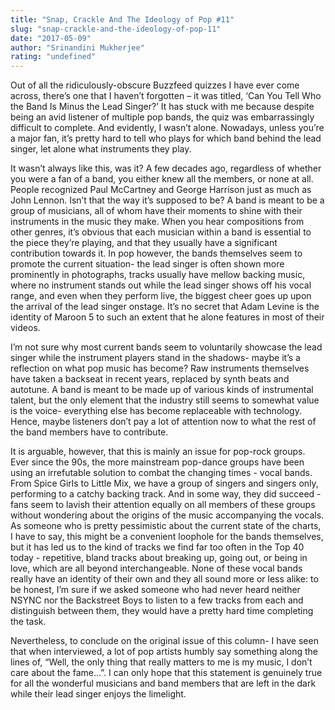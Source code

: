 ```yaml
---
title: "Snap, Crackle And The Ideology of Pop #11"
slug: "snap-crackle-and-the-ideology-of-pop-11"
date: "2017-05-09"
author: "Srinandini Mukherjee"
rating: "undefined"
---
```


Out of all the ridiculously-obscure Buzzfeed quizzes I have ever come across, there’s one that I haven’t forgotten – it was titled, ‘Can You Tell Who the Band Is Minus the Lead Singer?’ It has stuck with me because despite being an avid listener of multiple pop bands, the quiz was embarrassingly difficult to complete. And evidently, I wasn’t alone. Nowadays, unless you’re a major fan, it’s pretty hard to tell who plays for which band behind the lead singer, let alone what instruments they play.

It wasn’t always like this, was it? A few decades ago, regardless of whether you were a fan of a band, you either knew all the members, or none at all. People recognized Paul McCartney and George Harrison just as much as John Lennon. Isn’t that the way it’s supposed to be? A band is meant to be a group of musicians, all of whom have their moments to shine with their instruments in the music they make. When you hear compositions from other genres, it’s obvious that each musician within a band is essential to the piece they’re playing, and that they usually have a significant contribution towards it. In pop however, the bands themselves seem to promote the current situation- the lead singer is often shown more prominently in photographs, tracks usually have mellow backing music, where no instrument stands out while the lead singer shows off his vocal range, and even when they perform live, the biggest cheer goes up upon the arrival of the lead singer onstage. It’s no secret that Adam Levine is the identity of Maroon 5 to such an extent that he alone features in most of their videos.

I’m not sure why most current bands seem to voluntarily showcase the lead singer while the instrument players stand in the shadows- maybe it’s a reflection on what pop music has become? Raw instruments themselves have taken a backseat in recent years, replaced by synth beats and autotune. A band is meant to be made up of various kinds of instrumental talent, but the only element that the industry still seems to somewhat value is the voice- everything else has become replaceable with technology. Hence, maybe listeners don’t pay a lot of attention now to what the rest of the band members have to contribute.

It is arguable, however, that this is mainly an issue for pop-rock groups. Ever since the 90s, the more mainstream pop-dance groups have been using an irrefutable solution to combat the changing times - vocal bands. From Spice Girls to Little Mix, we have a group of singers and singers only, performing to a catchy backing track. And in some way, they did succeed - fans seem to lavish their attention equally on all members of these groups without wondering about the origins of the music accompanying the vocals. As someone who is pretty pessimistic about the current state of the charts, I have to say, this might be a convenient loophole for the bands themselves, but it has led us to the kind of tracks we find far too often in the Top 40 today - repetitive, bland tracks about breaking up, going out, or being in love, which are all beyond interchangeable. None of these vocal bands really have an identity of their own and they all sound more or less alike: to be honest, I’m sure if we asked someone who had never heard neither NSYNC nor the Backstreet Boys to listen to a few tracks from each and distinguish between them, they would have a pretty hard time completing the task.

Nevertheless, to conclude on the original issue of this column- I have seen that when interviewed, a lot of pop artists humbly say something along the lines of, “Well, the only thing that really matters to me is my music, I don’t care about the fame…”. I can only hope that this statement is genuinely true for all the wonderful musicians and band members that are left in the dark while their lead singer enjoys the limelight.
